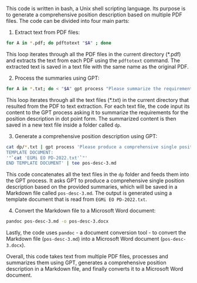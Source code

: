 This code is written in bash, a Unix shell scripting language. Its purpose is to generate a comprehensive position description based on multiple PDF files. The code can be divided into four main parts:

1. Extract text from PDF files:
```bash
for A in *.pdf; do pdftotext "$A" ; done
```
This loop iterates through all the PDF files in the current directory (*.pdf) and extracts the text from each PDF using the `pdftotext` command. The extracted text is saved in a text file with the same name as the original PDF.

2. Process the summaries using GPT:
```bash
for A in *.txt; do < "$A" gpt process "Please summarize the requirements for this position description without omitting anything, in dot point form" >dp/"$A"; done
```
This loop iterates through all the text files (*.txt) in the current directory that resulted from the PDF to text extraction. For each text file, the code input its content to the GPT process asking it to summarize the requirements for the position description in dot point form. The summarized content is then saved in a new text file inside a folder called `dp`.

3. Generate a comprehensive position description using GPT:
```bash
cat dp/*.txt | gpt process 'Please produce a comprehensive single position description from these documents, with detailed dot points, maybe 1 or 2 pages of markdown. The position is executive director of the Inverloch Tourism Association. The candidate should also be strong in web development, graphic design, community management, IT administration, network administration, people skills and politics. Please add details around these requirements also. Follow the outline format of this document:
TEMPLATE DOCUMENT:
'"`cat 'EGMi EO PD-2022.txt'`"'
END TEMPLATE DOCUMENT' | tee pos-desc-3.md
```
This code concatenates all the text files in the `dp` folder and feeds them into the GPT process. It asks GPT to produce a comprehensive single position description based on the provided summaries, which will be saved in a Markdown file called `pos-desc-3.md`. The output is generated using a template document that is read from `EGMi EO PD-2022.txt`.

4. Convert the Markdown file to a Microsoft Word document:
```bash
pandoc pos-desc-3.md -o pos-desc-3.docx
```
Lastly, the code uses `pandoc` - a document conversion tool - to convert the Markdown file (`pos-desc-3.md`) into a Microsoft Word document (`pos-desc-3.docx`).

Overall, this code takes text from multiple PDF files, processes and summarizes them using GPT, generates a comprehensive position description in a Markdown file, and finally converts it to a Microsoft Word document.
